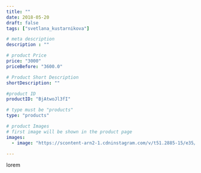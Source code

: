 ```yaml
---
title: ""
date: 2018-05-20
draft: false
tags: ["svetlana_kustarnikova"]

# meta description
description : ""

# product Price
price: "3000"
priceBefore: "3600.0"

# Product Short Description
shortDescription: ""

#product ID
productID: "BjAtwoJl3fI"

# type must be "products"
type: "products"

# product Images
# first image will be shown in the product page
images:
  - image: "https://scontent-arn2-1.cdninstagram.com/v/t51.2885-15/e35/31970491_1081624911978189_1035249167452078080_n.jpg?se=7&tp=1&_nc_ht=scontent-arn2-1.cdninstagram.com&_nc_cat=109&_nc_ohc=JrAgSgED7rwAX_LkEjI&ccb=7-4&oh=26c36ee64fdb3d0a6855a31d99f015b9&oe=6083549D&ig_cache_key=MTc4MzYyNjcwNjE3NzE5MzkyOA%3D%3D.2-ccb7-4"

---
```

lorem
